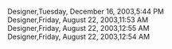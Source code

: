 ﻿Designer,Tuesday, December 16, 2003,5:44 PM  Designer,Friday, August 22, 2003,11:53 AM  Designer,Friday, August 22, 2003,12:55 AM  Designer,Friday, August 22, 2003,12:54 AM